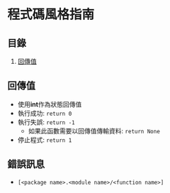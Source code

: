 # 程式碼風格指南

## 目錄

1. [回傳值](#回傳值)

## 回傳值

- 使用**int**作為狀態回傳值
- 執行成功: `return 0`
- 執行失誤: `return -1`
  - 如果此函數需要以回傳值傳輸資料: `return None`
- 停止程式: `return 1`

## 錯誤訊息

- `[<package name>.<module name>/<function name>]`
